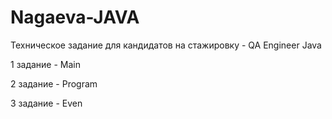 # Nagaeva-JAVA
Техническое задание для кандидатов на стажировку - QA Engineer Java

1 задание - Main

2 задание - Program

3 задание - Even
